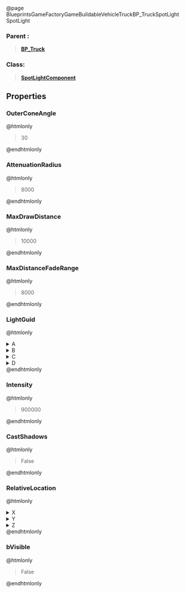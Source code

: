 @page BlueprintsGameFactoryGameBuildableVehicleTruckBP_TruckSpotLight SpotLight
### Parent :
<b><a href="_blueprints_game_factory_game_buildable_vehicle_truck_b_p__truck.html"><blockquote>BP_Truck</blockquote></a></b>
### Class:
<b><a href="_class_script_spot_light_component.html"><blockquote>SpotLightComponent</blockquote></a></b>
## Properties
### OuterConeAngle
@htmlonly
<blockquote>30</blockquote>
@endhtmlonly

### AttenuationRadius
@htmlonly
<blockquote>8000</blockquote>
@endhtmlonly

### MaxDrawDistance
@htmlonly
<blockquote>10000</blockquote>
@endhtmlonly

### MaxDistanceFadeRange
@htmlonly
<blockquote>8000</blockquote>
@endhtmlonly

### LightGuid
@htmlonly
<details>
 <summary>A</summary>
<blockquote>-2029291345</blockquote>
</details>
<details>
 <summary>B</summary>
<blockquote>1270872635</blockquote>
</details>
<details>
 <summary>C</summary>
<blockquote>-295134305</blockquote>
</details>
<details>
 <summary>D</summary>
<blockquote>-1258002476</blockquote>
</details>
@endhtmlonly

### Intensity
@htmlonly
<blockquote>900000</blockquote>
@endhtmlonly

### CastShadows
@htmlonly
<blockquote>False</blockquote>
@endhtmlonly

### RelativeLocation
@htmlonly
<details>
 <summary>X</summary>
<blockquote>271.8277893066406</blockquote>
</details>
<details>
 <summary>Y</summary>
<blockquote>279.47637939453125</blockquote>
</details>
<details>
 <summary>Z</summary>
<blockquote>295.9778137207031</blockquote>
</details>
@endhtmlonly

### bVisible
@htmlonly
<blockquote>False</blockquote>
@endhtmlonly

